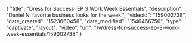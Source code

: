 {
    "title": "Dress for Success! EP 3 Work Week Essentials",
    "description": "Daniel Ni favorite business looks for the week.",
    "videoid": "159002738",
    "date_created": "1523660458",
    "date_modified": "1546466756",
    "type": "captivate",
    "layout": "video",
    "url": "\/v\/dress-for-success-ep-3-work-week-essentials\/159002738"
}